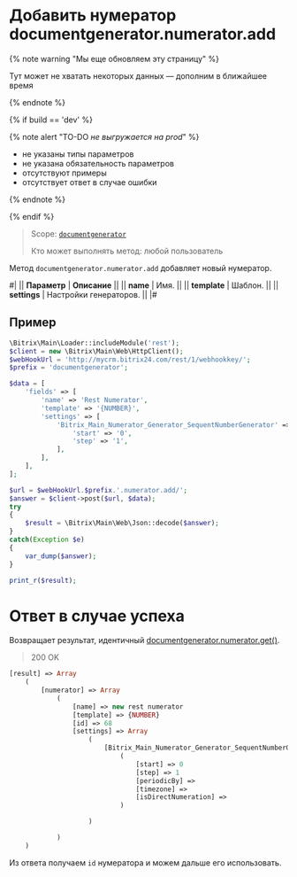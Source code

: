 # Добавить нумератор documentgenerator.numerator.add

{% note warning "Мы еще обновляем эту страницу" %}

Тут может не хватать некоторых данных — дополним в ближайшее время

{% endnote %}

{% if build == 'dev' %}

{% note alert "TO-DO _не выгружается на prod_" %}

- не указаны типы параметров
- не указана обязательность параметров
- отсутствуют примеры
- отсутствует ответ в случае ошибки

{% endnote %}

{% endif %}

> Scope: [`documentgenerator`](../../scopes/permissions.md)
>
> Кто может выполнять метод: любой пользователь

Метод `documentgenerator.numerator.add` добавляет новый нумератор.

#|
|| **Параметр** | **Описание** ||
|| **name** | Имя. ||
|| **template** | Шаблон. ||
|| **settings** | Настройки генераторов. ||
|#

## Пример

```php
\Bitrix\Main\Loader::includeModule('rest');
$client = new \Bitrix\Main\Web\HttpClient();
$webHookUrl = 'http://mycrm.bitrix24.com/rest/1/webhookkey/';
$prefix = 'documentgenerator';

$data = [
    'fields' => [
        'name' => 'Rest Numerator',
        'template' => '{NUMBER}',
        'settings' => [
            'Bitrix_Main_Numerator_Generator_SequentNumberGenerator' => [
                'start' => '0',
                'step' => '1',
            ],
        ],
    ],
];

$url = $webHookUrl.$prefix.'.numerator.add/';
$answer = $client->post($url, $data);
try
{
    $result = \Bitrix\Main\Web\Json::decode($answer);
}
catch(Exception $e)
{
    var_dump($answer);
}

print_r($result);
```


# Ответ в случае успеха

Возвращает результат, идентичный [documentgenerator.numerator.get()](./document-generator-numerator-get.md).

> 200 OK

```php
[result] => Array
    (
        [numerator] => Array
            (
                [name] => new rest numerator
                [template] => {NUMBER}
                [id] => 68
                [settings] => Array
                    (
                        [Bitrix_Main_Numerator_Generator_SequentNumberGenerator] => Array
                            (
                                [start] => 0
                                [step] => 1
                                [periodicBy] =>
                                [timezone] =>
                                [isDirectNumeration] =>
                            )

                    )

            )
    )
```

Из ответа получаем `id` нумератора и можем дальше его использовать.